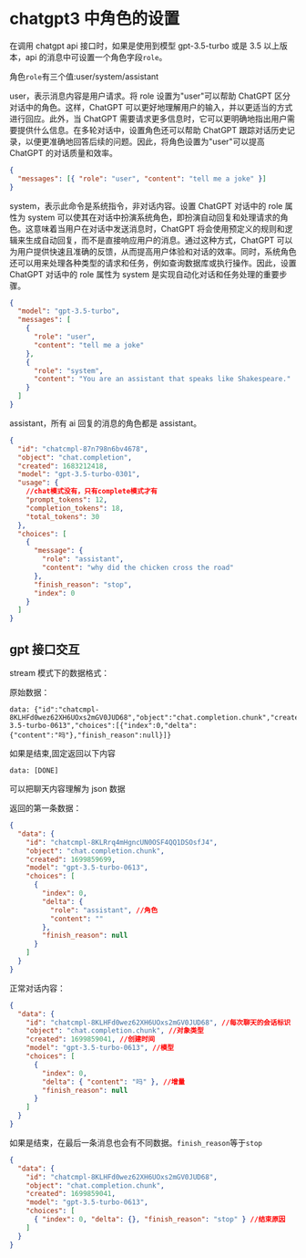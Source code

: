# chatgpt3 中角色的设置

在调用 chatgpt api 接口时，如果是使用到模型 gpt-3.5-turbo 或是 3.5 以上版本，api 的消息中可设置一个角色字段`role`。

角色`role`有三个值:user/system/assistant

user，表示消息内容是用户请求。将 role 设置为"user"可以帮助 ChatGPT 区分对话中的角色。这样，ChatGPT 可以更好地理解用户的输入，并以更适当的方式进行回应。此外，当 ChatGPT 需要请求更多信息时，它可以更明确地指出用户需要提供什么信息。在多轮对话中，设置角色还可以帮助 ChatGPT 跟踪对话历史记录，以便更准确地回答后续的问题。因此，将角色设置为"user"可以提高 ChatGPT 的对话质量和效率。

```json
{
  "messages": [{ "role": "user", "content": "tell me a joke" }]
}
```

system，表示此命令是系统指令，非对话内容。设置 ChatGPT 对话中的 role 属性为 system 可以使其在对话中扮演系统角色，即扮演自动回复和处理请求的角色。这意味着当用户在对话中发送消息时，ChatGPT 将会使用预定义的规则和逻辑来生成自动回复，而不是直接响应用户的消息。通过这种方式，ChatGPT 可以为用户提供快速且准确的反馈，从而提高用户体验和对话的效率。同时，系统角色还可以用来处理各种类型的请求和任务，例如查询数据库或执行操作。因此，设置 ChatGPT 对话中的 role 属性为 system 是实现自动化对话和任务处理的重要步骤。

```json
{
  "model": "gpt-3.5-turbo",
  "messages": [
    {
      "role": "user",
      "content": "tell me a joke"
    },
    {
      "role": "system",
      "content": "You are an assistant that speaks like Shakespeare."
    }
  ]
}
```

assistant，所有 ai 回复的消息的角色都是 assistant。

```json
{
  "id": "chatcmpl-87n798n6bv4678",
  "object": "chat.completion",
  "created": 1683212418,
  "model": "gpt-3.5-turbo-0301",
  "usage": {
    //chat模式没有，只有complete模式才有
    "prompt_tokens": 12,
    "completion_tokens": 18,
    "total_tokens": 30
  },
  "choices": [
    {
      "message": {
        "role": "assistant",
        "content": "why did the chicken cross the road"
      },
      "finish_reason": "stop",
      "index": 0
    }
  ]
}
```

## gpt 接口交互

stream 模式下的数据格式：

原始数据：

```text
data: {"id":"chatcmpl-8KLHFd0wez62XH6UOxs2mGV0JUD68","object":"chat.completion.chunk","created":1699859041,"model":"gpt-3.5-turbo-0613","choices":[{"index":0,"delta":{"content":"吗"},"finish_reason":null}]}
```

如果是结束,固定返回以下内容

```text
data: [DONE]
```

可以把聊天内容理解为 json 数据

返回的第一条数据：

```json
{
  "data": {
    "id": "chatcmpl-8KLRrq4mHgncUN0OSF4QQ1DSOsfJ4",
    "object": "chat.completion.chunk",
    "created": 1699859699,
    "model": "gpt-3.5-turbo-0613",
    "choices": [
      {
        "index": 0,
        "delta": {
          "role": "assistant", //角色
          "content": ""
        },
        "finish_reason": null
      }
    ]
  }
}
```

正常对话内容：

```json
{
  "data": {
    "id": "chatcmpl-8KLHFd0wez62XH6UOxs2mGV0JUD68", //每次聊天的会话标识
    "object": "chat.completion.chunk", //对象类型
    "created": 1699859041, //创建时间
    "model": "gpt-3.5-turbo-0613", //模型
    "choices": [
      {
        "index": 0,
        "delta": { "content": "吗" }, //增量
        "finish_reason": null
      }
    ]
  }
}
```

如果是结束，在最后一条消息也会有不同数据。`finish_reason`等于`stop`

```json
{
  "data": {
    "id": "chatcmpl-8KLHFd0wez62XH6UOxs2mGV0JUD68",
    "object": "chat.completion.chunk",
    "created": 1699859041,
    "model": "gpt-3.5-turbo-0613",
    "choices": [
      { "index": 0, "delta": {}, "finish_reason": "stop" } //结束原因
    ]
  }
}
```
